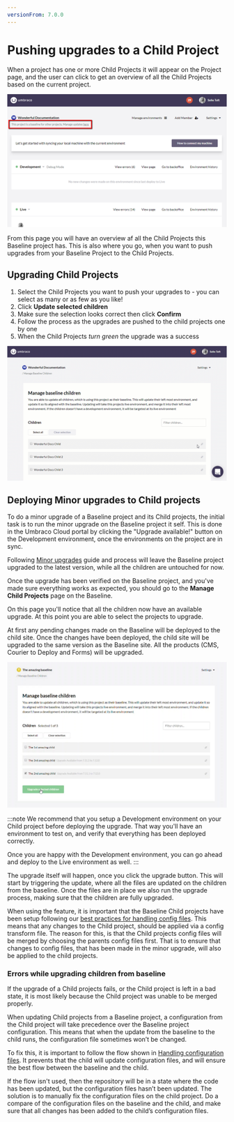 ```yaml
---
versionFrom: 7.0.0
---
```


# Pushing upgrades to a Child Project
When a project has one or more Child Projects it will appear on the Project page, and the user can click to get an overview of all the Child Projects based on the current project.

![Manage Baseline Children](images/mange-updates-here.png)

From this page you will have an overview af all the Child Projects this Baseline project has. This is also where you go, when you want to push upgrades from your Baseline Project to the Child Projects.

## Upgrading Child Projects

1. Select the Child Projects you want to push your upgrades to - you can select as many or as few as you like!
2. Click **Update selected children**
3. Make sure the selection looks correct then click **Confirm**
4. Follow the process as the upgrades are pushed to the child projects one by one
5. When the Child Projects *turn green* the upgrade was a success

![Upgrade Child Projects](images/manage-baseline-children.gif)

## Deploying Minor upgrades to Child projects

To do a minor upgrade of a Baseline project and its Child projects, the initial task is to run the minor upgrade on the Baseline project it self. This is done in the Umbraco Cloud portal by clicking the "Upgrade available!" button on the Development environment, once the environments on the project are in sync.

Following [Minor upgrades](../../../Upgrades/Minor-Upgrades/) guide and process will leave the Baseline project upgraded to the latest version, while all the children are untouched for now.

Once the upgrade has been verified on the Baseline project, and you've made sure everything works as expected, you should go to the **Manage Child Projects** page on the Baseline.

On this page you'll notice that all the children now have an available upgrade. At this point you are able to select the projects to upgrade.

At first any pending changes made on the Baseline will be deployed to the child site. Once the changes have been deployed, the child site will be upgraded to the same version as the Baseline site. All the products (CMS, Courier to Deploy and Forms) will be upgraded.

![Minor upgrade labels](images/minor-upgrades.png)

:::note
We recommend that you setup a Development environment on your Child project before deploying the upgrade. That way you'll have an environment to test on, and verify that everything has been deployed correctly.

Once you are happy with the Development environment, you can go ahead and deploy to the Live environment as well.
:::

The upgrade itself will happen, once you click the upgrade button. This will start by triggering the update, where all the files are updated on the children from the baseline. Once the files are in place we also run the upgrade process, making sure that the children are fully upgraded.

When using the feature, it is important that the Baseline Child projects have been setup following our [best practices for handling config files](../Configuration-files). This means that any changes to the Child project, should be applied via a config transform file. The reason for this, is that the Child projects config files will be merged by choosing the parents config files first. That is to ensure that changes to config files, that has been made in the minor upgrade, will also be applied to the child projects.

### Errors while upgrading children from baseline
If the upgrade of a Child projects fails, or the Child project is left in a bad state, it is most likely because the Child project was unable to be merged properly.

When updating Child projects from a Baseline project, a configuration from the Child project will take precedence over the Baseline project configuration. This means that when the update from the baseline to the child runs, the configuration file sometimes won’t be changed.

To fix this, it is important to follow the flow shown in [Handling configuration files](../Configuration-files/). It prevents that the child will update configuration files, and will ensure the best flow between the baseline and the child.

If the flow isn't used, then the repository will be in a state where the code has been updated, but the configuration files hasn’t been updated. The solution is to manually fix the configuration files on the child project. Do a compare of the configuration files on the baseline and the child, and make sure that all changes has been added to the child’s configuration files.
